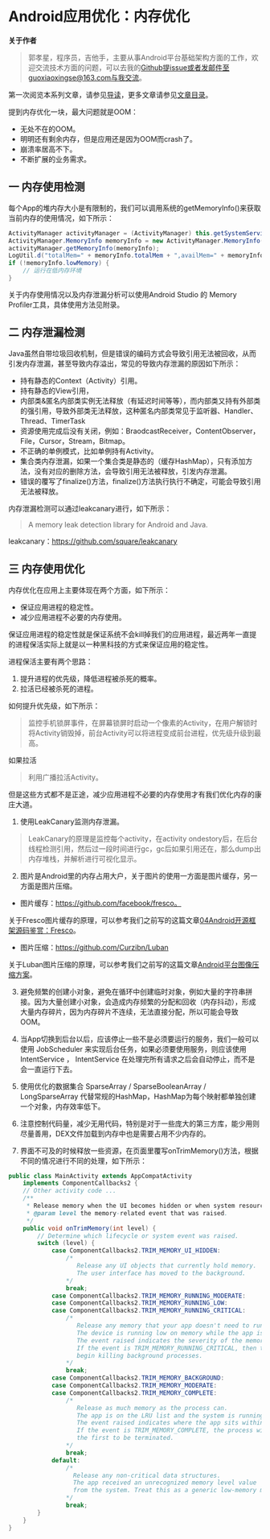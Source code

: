 # Android应用优化：内存优化

**关于作者**

>郭孝星，程序员，吉他手，主要从事Android平台基础架构方面的工作，欢迎交流技术方面的问题，可以去我的[Github](https://github.com/guoxiaoxing)提issue或者发邮件至guoxiaoxingse@163.com与我交流。

第一次阅览本系列文章，请参见[导读](https://github.com/guoxiaoxing/android-open-source-project-analysis/blob/master/doc/导读.md)，更多文章请参见[文章目录](https://github.com/guoxiaoxing/android-open-source-project-analysis/blob/master/README.md)。

提到内存优化一块，最大问题就是OOM：

- 无处不在的OOM。
- 明明还有剩余内存，但是应用还是因为OOM而crash了。
- 崩溃率居高不下。
- 不断扩展的业务需求。


## 一 内存使用检测

每个App的堆内存大小是有限制的，我们可以调用系统的getMemoryInfo()来获取当前内存的使用情况，如下所示：

```java
ActivityManager activityManager = (ActivityManager) this.getSystemService(ACTIVITY_SERVICE);
ActivityManager.MemoryInfo memoryInfo = new ActivityManager.MemoryInfo();
activityManager.getMemoryInfo(memoryInfo);
LogUtil.d("totalMem=" + memoryInfo.totalMem + ",availMem=" + memoryInfo.availMem);
if (!memoryInfo.lowMemory) {
    // 运行在低内存环境
}
```

关于内存使用情况以及内存泄漏分析可以使用Android Studio 的 Memory Profiler工具，具体使用方法见附录。

## 二 内存泄漏检测

Java虽然自带垃圾回收机制，但是错误的编码方式会导致引用无法被回收，从而引发内存泄漏，甚至导致内存溢出，常见的导致内存泄漏的原因如下所示：

- 持有静态的Context（Activity）引用。
- 持有静态的View引用，
- 内部类&匿名内部类实例无法释放（有延迟时间等等），而内部类又持有外部类的强引用，导致外部类无法释放，这种匿名内部类常见于监听器、Handler、Thread、TimerTask
- 资源使用完成后没有关闭，例如：BraodcastReceiver，ContentObserver，File，Cursor，Stream，Bitmap。
- 不正确的单例模式，比如单例持有Activity。
- 集合类内存泄漏，如果一个集合类是静态的（缓存HashMap），只有添加方法，没有对应的删除方法，会导致引用无法被释放，引发内存泄漏。
- 错误的覆写了finalize()方法，finalize()方法执行执行不确定，可能会导致引用无法被释放。

内存泄漏检测可以通过leakcanary进行，如下所示：

> A memory leak detection library for Android and Java.

leakcanary：https://github.com/square/leakcanary

## 三 内存使用优化

内存优化在应用上主要体现在两个方面，如下所示：

- 保证应用进程的稳定性。
- 减少应用进程不必要的内存使用。

保证应用进程的稳定性就是保证系统不会kill掉我们的应用进程，最近两年一直提的进程保活实际上就是以一种黑科技的方式来保证应用的稳定性。

进程保活主要有两个思路：

1. 提升进程的优先级，降低进程被杀死的概率。
2. 拉活已经被杀死的进程。

如何提升优先级，如下所示：

> 监控手机锁屏事件，在屏幕锁屏时启动一个像素的Activity，在用户解锁时将Activity销毁掉，前台Activity可以将进程变成前台进程，优先级升级到最高。

如果拉活

> 利用广播拉活Activity。

但是这些方式都不是正途，减少应用进程不必要的内存使用才有我们优化内存的康庄大道。



1. 使用LeakCanary监测内存泄漏。

>LeakCanary的原理是监控每个activity，在activity ondestory后，在后台线程检测引用，然后过一段时间进行gc，gc后如果引用还在，那么dump出内存堆栈，并解析进行可视化显示。

2. 图片是Android里的内存占用大户，关于图片的使用一方面是图片缓存，另一方面是图片压缩。

- 图片缓存：https://github.com/facebook/fresco。

关于Fresco图片缓存的原理，可以参考我们之前写的这篇文章[04Android开源框架源码鉴赏：Fresco](https://github.com/guoxiaoxing/android-open-framwork-analysis/blob/master/doc/源码分析/04Android开源框架源码鉴赏：Fresco.md)。

- 图片压缩：https://github.com/Curzibn/Luban

关于Luban图片压缩的原理，可以参考我们之前写的这篇文章[Android平台图像压缩方案](https://github.com/guoxiaoxing/phoenix/blob/master/doc/Android平台图像压缩方案.md)。

3. 避免频繁的创建小对象，避免在循环中创建临时对象，例如大量的字符串拼接。因为大量创建小对象，会造成内存频繁的分配和回收（内存抖动），形成大量内存碎片，因为内存碎片不连续，无法直接分配，所以可能会导致OOM。

4. 当App切换到后台以后，应该停止一些不是必须要运行的服务，我们一般可以使用 JobScheduler 来实现后台任务，如果必须要使用服务，则应该使用 IntentService ， IntentService 
在处理完所有请求之后会自动停止，而不是会一直运行下去。

5. 使用优化的数据集合 SparseArray / SparseBooleanArray / LongSparseArray 代替常规的HashMap，HashMap为每个映射都单独创建一个对象，内存效率低下。

6. 注意控制代码量，减少无用代码，特别是对于一些庞大的第三方库，能少用则尽量善用，DEX文件加载到内存中也是需要占用不少内存的。

7. 界面不可及的时候释放一些资源，在页面里覆写onTrimMemory()方法，根据不同的情况进行不同的处理，如下所示：

```java
public class MainActivity extends AppCompatActivity
    implements ComponentCallbacks2 {
    // Other activity code ...
    /**
     * Release memory when the UI becomes hidden or when system resources become low.
     * @param level the memory-related event that was raised.
     */
    public void onTrimMemory(int level) {
        // Determine which lifecycle or system event was raised.
        switch (level) {
            case ComponentCallbacks2.TRIM_MEMORY_UI_HIDDEN:
                /*
                   Release any UI objects that currently hold memory.
                   The user interface has moved to the background.
                */
                break;
            case ComponentCallbacks2.TRIM_MEMORY_RUNNING_MODERATE:
            case ComponentCallbacks2.TRIM_MEMORY_RUNNING_LOW:
            case ComponentCallbacks2.TRIM_MEMORY_RUNNING_CRITICAL:
                /*
                   Release any memory that your app doesn't need to run.
                   The device is running low on memory while the app is running.
                   The event raised indicates the severity of the memory-related event.
                   If the event is TRIM_MEMORY_RUNNING_CRITICAL, then the system will
                   begin killing background processes.
                */
                break;
            case ComponentCallbacks2.TRIM_MEMORY_BACKGROUND:
            case ComponentCallbacks2.TRIM_MEMORY_MODERATE:
            case ComponentCallbacks2.TRIM_MEMORY_COMPLETE:
                /*
                   Release as much memory as the process can.
                   The app is on the LRU list and the system is running low on memory.
                   The event raised indicates where the app sits within the LRU list.
                   If the event is TRIM_MEMORY_COMPLETE, the process will be one of
                   the first to be terminated.
                */
                break;
            default:
                /*
                  Release any non-critical data structures.
                  The app received an unrecognized memory level value
                  from the system. Treat this as a generic low-memory message.
                */
                break;
        }
    }
}
```